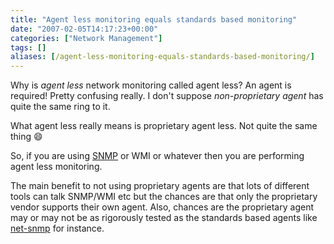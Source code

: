 ```yaml
---
title: "Agent less monitoring equals standards based monitoring"
date: "2007-02-05T14:17:23+00:00"
categories: ["Network Management"]
tags: []
aliases: [/agent-less-monitoring-equals-standards-based-monitoring/]
---
```


Why is <em>agent less</em> network monitoring called agent less? An agent is required! Pretty confusing really. I don't suppose <em>non-proprietary agent</em> has quite the same ring to it.

What agent less really means is proprietary agent less. Not quite the same thing :smile:

So, if you are using <a href="http://en.wikipedia.org/wiki/Simple_Network_Management_Protocol">SNMP</a> or WMI or whatever then you are performing agent less monitoring.

The main benefit to not using proprietary agents are that lots of different tools can talk SNMP/WMI etc but the chances are that only the proprietary vendor supports their own agent. Also, chances are the proprietary agent may or may not be as rigorously tested as the standards based agents like <a href="http://net-snmp.sourceforge.net/">net-snmp</a> for instance.
